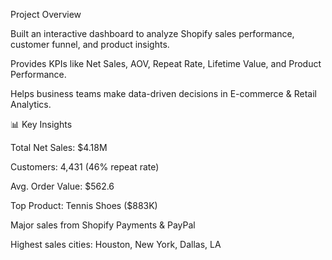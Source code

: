 Project Overview

Built an interactive dashboard to analyze Shopify sales performance, customer funnel, and product insights.

Provides KPIs like Net Sales, AOV, Repeat Rate, Lifetime Value, and Product Performance.

Helps business teams make data-driven decisions in E-commerce & Retail Analytics.

📊 Key Insights

Total Net Sales: $4.18M

Customers: 4,431 (46% repeat rate)

Avg. Order Value: $562.6

Top Product: Tennis Shoes ($883K)

Major sales from Shopify Payments & PayPal

Highest sales cities: Houston, New York, Dallas, LA
